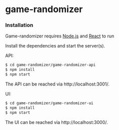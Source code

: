 # game-randomizer

### **Installation**
Game-randomizer requires [Node.js](https://nodejs.org/) and [React](https://reactjs.org/) to run

Install the dependencies and start the server(s).

API:
```sh
$ cd game-randomizer/game-randomizer-api
$ npm install
$ npm start
```
The API can be reached via http://localhost:3001/. 

UI:
```sh
$ cd game-randomizer/game-randomizer-ui
$ npm install
$ npm start
```

The UI can be reached via http://localhost:3000/. 
